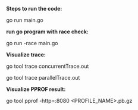 **Steps to run the code:**

  go run main.go


**run go program with race check:**

  go run -race main.go


**Visualize trace:**

  go tool trace concurrentTrace.out

  go tool trace parallelTrace.out


**Visualize PPROF result:**

  go tool pprof -http=:8080 <PROFILE_NAME>.pb.gz
